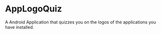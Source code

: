 AppLogoQuiz
===========

A Android Application that quizzes you on the logos of the applications you have installed.
